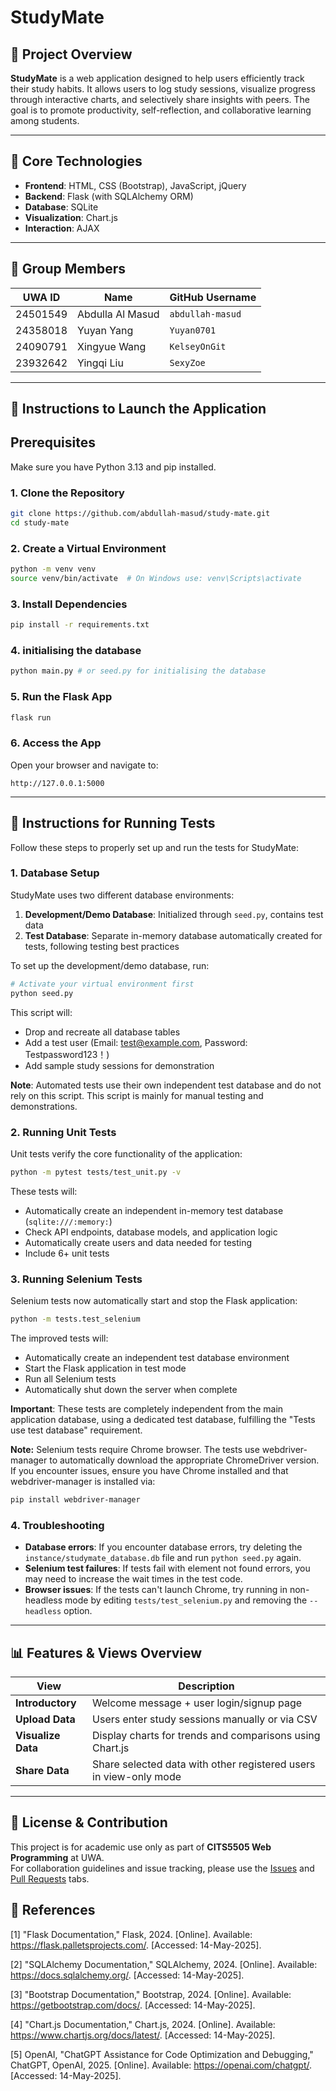 # StudyMate

## 📘 Project Overview

**StudyMate** is a web application designed to help users efficiently track their study habits. It allows users to log study sessions, visualize progress through interactive charts, and selectively share insights with peers. The goal is to promote productivity, self-reflection, and collaborative learning among students.

---

## 🧰 Core Technologies

- **Frontend**: HTML, CSS (Bootstrap), JavaScript, jQuery
- **Backend**: Flask (with SQLAlchemy ORM)
- **Database**: SQLite
- **Visualization**: Chart.js
- **Interaction**: AJAX

---

## 👥 Group Members

| UWA ID   | Name             | GitHub Username  |
| -------- | ---------------- | ---------------- |
| 24501549 | Abdulla Al Masud | `abdullah-masud` |
| 24358018 | Yuyan Yang       | `Yuyan0701`      |
| 24090791 | Xingyue Wang     | `KelseyOnGit`    |
| 23932642 | Yingqi Liu       | `SexyZoe`        |

---

## 🚀 Instructions to Launch the Application

## Prerequisites

Make sure you have Python 3.13 and pip installed.

### 1. Clone the Repository

```bash
git clone https://github.com/abdullah-masud/study-mate.git
cd study-mate
```

### 2. Create a Virtual Environment

```bash
python -m venv venv
source venv/bin/activate  # On Windows use: venv\Scripts\activate
```

### 3. Install Dependencies

```bash
pip install -r requirements.txt
```

### 4. initialising the database

```bash
python main.py # or seed.py for initialising the database
```

### 5. Run the Flask App

```bash
flask run
```

### 6. Access the App

Open your browser and navigate to:

```
http://127.0.0.1:5000
```

---

## 🧪 Instructions for Running Tests

Follow these steps to properly set up and run the tests for StudyMate:

### 1. Database Setup

StudyMate uses two different database environments:

1. **Development/Demo Database**: Initialized through `seed.py`, contains test data
2. **Test Database**: Separate in-memory database automatically created for tests, following testing best practices

To set up the development/demo database, run:

```bash
# Activate your virtual environment first
python seed.py
```

This script will:
- Drop and recreate all database tables
- Add a test user (Email: test@example.com, Password: Testpassword123！)
- Add sample study sessions for demonstration

**Note**: Automated tests use their own independent test database and do not rely on this script. This script is mainly for manual testing and demonstrations.

### 2. Running Unit Tests

Unit tests verify the core functionality of the application:

```bash
python -m pytest tests/test_unit.py -v
```

These tests will:
- Automatically create an independent in-memory test database (`sqlite:///:memory:`)
- Check API endpoints, database models, and application logic
- Automatically create users and data needed for testing
- Include 6+ unit tests

### 3. Running Selenium Tests

Selenium tests now automatically start and stop the Flask application:

```bash
python -m tests.test_selenium
```

The improved tests will:
- Automatically create an independent test database environment
- Start the Flask application in test mode
- Run all Selenium tests
- Automatically shut down the server when complete

**Important**: These tests are completely independent from the main application database, using a dedicated test database, fulfilling the "Tests use test database" requirement.

**Note:** Selenium tests require Chrome browser. The tests use webdriver-manager to automatically download the appropriate ChromeDriver version. If you encounter issues, ensure you have Chrome installed and that webdriver-manager is installed via:

```bash
pip install webdriver-manager
```

### 4. Troubleshooting

- **Database errors**: If you encounter database errors, try deleting the `instance/studymate_database.db` file and run `python seed.py` again.
- **Selenium test failures**: If tests fail with element not found errors, you may need to increase the wait times in the test code.
- **Browser issues**: If the tests can't launch Chrome, try running in non-headless mode by editing `tests/test_selenium.py` and removing the `--headless` option.

---

## 📊 Features & Views Overview

| View               | Description                                                       |
| ------------------ | ----------------------------------------------------------------- |
| **Introductory**   | Welcome message + user login/signup page                          |
| **Upload Data**    | Users enter study sessions manually or via CSV                    |
| **Visualize Data** | Display charts for trends and comparisons using Chart.js          |
| **Share Data**     | Share selected data with other registered users in view-only mode |

---

## 📎 License & Contribution

This project is for academic use only as part of **CITS5505 Web Programming** at UWA.  
For collaboration guidelines and issue tracking, please use the [Issues](https://github.com/abdullah-masud/study-mate/issues) and [Pull Requests](https://github.com/abdullah-masud/study-mate/pulls) tabs.

## 🔖 References

[1] "Flask Documentation," Flask, 2024. [Online]. Available: https://flask.palletsprojects.com/. [Accessed: 14-May-2025].

[2] "SQLAlchemy Documentation," SQLAlchemy, 2024. [Online]. Available: https://docs.sqlalchemy.org/. [Accessed: 14-May-2025].

[3] "Bootstrap Documentation," Bootstrap, 2024. [Online]. Available: https://getbootstrap.com/docs/. [Accessed: 14-May-2025].

[4] "Chart.js Documentation," Chart.js, 2024. [Online]. Available: https://www.chartjs.org/docs/latest/. [Accessed: 14-May-2025].

[5] OpenAI, "ChatGPT Assistance for Code Optimization and Debugging," ChatGPT, OpenAI, 2025. [Online]. Available: https://openai.com/chatgpt/. [Accessed: 14-May-2025].
